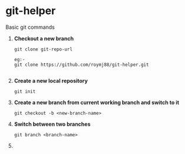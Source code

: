 git-helper
==========

Basic git commands

1. **Checkout a new branch**
   ```
   git clone git-repo-url
   
   eg:-   
   git clone https://github.com/roymj88/git-helper.git
      
   ```
2. **Create a new local repository**
   ```
   git init
   
   ```
3. **Create a new branch from current working branch and switch to it**
   ```
   git checkout -b <new-branch-name>
   ```

4. **Switch between two branches**
   ```
   git branch <branch-name>
   ```
5. 
